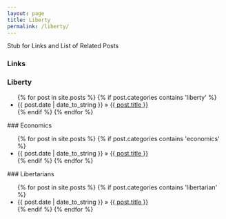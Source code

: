 ```yaml
---
layout: page
title: Liberty
permalink: /liberty/
---
```


Stub for Links and List of Related Posts

### Links

### Liberty
<ul class="posts">
{% for post in site.posts %}
    {% if post.categories contains 'liberty' %}
        <li><span>{{ post.date | date_to_string }}</span> &raquo; <a href="{{ BASE_PATH }}{{ post.url }}">{{ post.title }}</a></li>
    {% endif %}
{% endfor %}
</ul>
### Economics
<ul class="posts">
{% for post in site.posts %}
    {% if post.categories contains 'economics' %}
        <li><span>{{ post.date | date_to_string }}</span> &raquo; <a href="{{ BASE_PATH }}{{ post.url }}">{{ post.title }}</a></li>
    {% endif %}
{% endfor %}
</ul>
### Libertarians
<ul class="posts">
{% for post in site.posts %}
    {% if post.categories contains 'libertarian' %}
        <li><span>{{ post.date | date_to_string }}</span> &raquo; <a href="{{ BASE_PATH }}{{ post.url }}">{{ post.title }}</a></li>
    {% endif %}
{% endfor %}
</ul>
